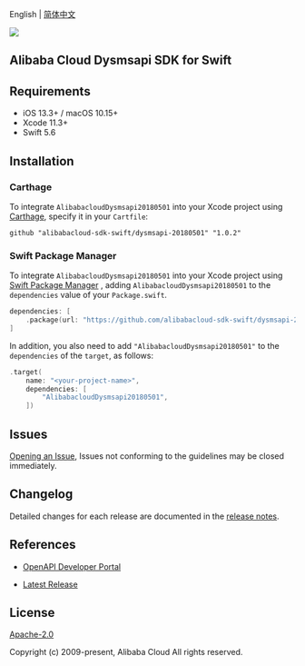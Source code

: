 English | [简体中文](README-CN.md)

![](https://aliyunsdk-pages.alicdn.com/icons/AlibabaCloud.svg)

## Alibaba Cloud Dysmsapi SDK for Swift

## Requirements

- iOS 13.3+ / macOS 10.15+
- Xcode 11.3+
- Swift 5.6

## Installation

### Carthage

To integrate `AlibabacloudDysmsapi20180501` into your Xcode project using [Carthage](https://github.com/Carthage/Carthage), specify it in your `Cartfile`:

```ogdl
github "alibabacloud-sdk-swift/dysmsapi-20180501" "1.0.2"
```

### Swift Package Manager

To integrate `AlibabacloudDysmsapi20180501` into your Xcode project using [Swift Package Manager](https://swift.org/package-manager/) , adding `AlibabacloudDysmsapi20180501` to the `dependencies` value of your `Package.swift`.

```swift
dependencies: [
    .package(url: "https://github.com/alibabacloud-sdk-swift/dysmsapi-20180501.git", from: "1.0.2")
]
```

In addition, you also need to add `"AlibabacloudDysmsapi20180501"` to the `dependencies` of the `target`, as follows:

```swift
.target(
    name: "<your-project-name>",
    dependencies: [
        "AlibabacloudDysmsapi20180501",
    ])
```

## Issues

[Opening an Issue](https://github.com/alibabacloud-sdk-swift/dysmsapi-20180501/issues/new), Issues not conforming to the guidelines may be closed immediately.

## Changelog

Detailed changes for each release are documented in the [release notes](./ChangeLog.txt).

## References

* [OpenAPI Developer Portal](https://next.api.alibabacloud.com/home)
- [Latest Release](https://github.com/alibabacloud-sdk-swift/dysmsapi-20180501)

## License

[Apache-2.0](http://www.apache.org/licenses/LICENSE-2.0)

Copyright (c) 2009-present, Alibaba Cloud All rights reserved.
